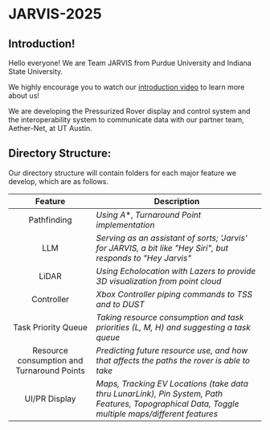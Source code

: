 # JARVIS-2025

<h2>Introduction!</h2>
Hello everyone! We are Team JARVIS from Purdue University and Indiana State University. 

We highly encourage you to watch our <a href="https://www.youtube.com/watch?v=eUtbqF5x5as">introduction video</a> to learn more about us! 


We are developing the Pressurized Rover display and control system and the interoperability system to communicate data with our partner team, Aether-Net, at UT Austin. 

<h2>Directory Structure:</h2>
Our directory structure will contain folders for each major feature we develop, which are as follows. 

|Feature|Description|
| :---: | --- |
|Pathfinding|*Using A**, *Turnaround Point implementation*|
|LLM|*Serving as an assistant of sorts; 'Jarvis' for JARVIS, a bit like "Hey Siri", but responds to "Hey Jarvis"*|
|LiDAR|*Using Echolocation with Lazers to provide 3D visualization from point cloud*|
|Controller|*Xbox Controller piping commands to TSS and to DUST*|
|Task Priority Queue|*Taking resource consumption and task priorities (L, M, H) and suggesting a task queue*|
|Resource consumption and Turnaround Points|*Predicting future resource use, and how that affects the paths the rover is able to take*|
|UI/PR Display|*Maps, Tracking EV Locations (take data thru LunarLink), Pin System, Path Features, Topographical Data, Toggle multiple maps/different features*|

